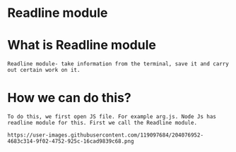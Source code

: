 # Readline module

# What is Readline module 

```
Readline module- take information from the terminal, save it and carry out certain work on it.
```

# How we can do this? 

```
To do this, we first open JS file. For example arg.js. Node Js has readline module for this. First we call the Readline module.

https://user-images.githubusercontent.com/119097684/204076952-4683c314-9f02-4752-925c-16cad9839c68.png



```

